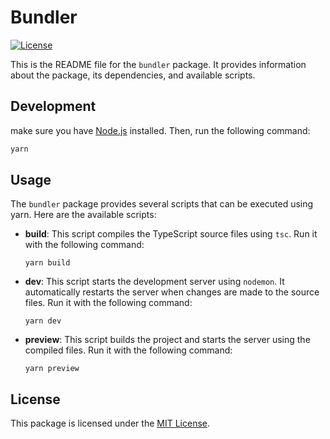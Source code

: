 # Bundler

[![License](https://img.shields.io/badge/license-MIT-blue.svg)](https://opensource.org/licenses/MIT)

This is the README file for the `bundler` package. It provides information about the package, its dependencies, and available scripts.

## Development

make sure you have [Node.js](https://nodejs.org) installed. Then, run the following command:

```bash
yarn
```

## Usage

The `bundler` package provides several scripts that can be executed using yarn. Here are the available scripts:

-   **build**: This script compiles the TypeScript source files using `tsc`. Run it with the following command:

    ```shell
    yarn build
    ```

-   **dev**: This script starts the development server using `nodemon`. It automatically restarts the server when changes are made to the source files. Run it with the following command:

    ```shell
    yarn dev
    ```

-   **preview**: This script builds the project and starts the server using the compiled files. Run it with the following command:

    ```shell
    yarn preview
    ```

## License

This package is licensed under the [MIT License](LICENSE).
